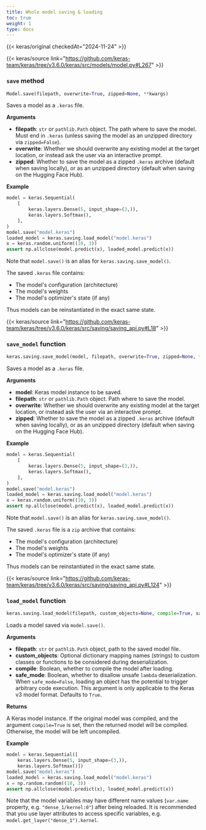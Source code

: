 ```yaml
---
title: Whole model saving & loading
toc: true
weight: 1
type: docs
---
```


{{< keras/original checkedAt="2024-11-24" >}}

{{< keras/source link="https://github.com/keras-team/keras/tree/v3.6.0/keras/src/models/model.py#L267" >}}

### `save` method

```python
Model.save(filepath, overwrite=True, zipped=None, **kwargs)
```

Saves a model as a `.keras` file.

**Arguments**

- **filepath**: `str` or `pathlib.Path` object. The path where to save the model. Must end in `.keras` (unless saving the model as an unzipped directory via `zipped=False`).
- **overwrite**: Whether we should overwrite any existing model at the target location, or instead ask the user via an interactive prompt.
- **zipped**: Whether to save the model as a zipped `.keras` archive (default when saving locally), or as an unzipped directory (default when saving on the Hugging Face Hub).

**Example**

```python
model = keras.Sequential(
    [
        keras.layers.Dense(5, input_shape=(3,)),
        keras.layers.Softmax(),
    ],
)
model.save("model.keras")
loaded_model = keras.saving.load_model("model.keras")
x = keras.random.uniform((10, 3))
assert np.allclose(model.predict(x), loaded_model.predict(x))
```

Note that `model.save()` is an alias for `keras.saving.save_model()`.

The saved `.keras` file contains:

- The model's configuration (architecture)
- The model's weights
- The model's optimizer's state (if any)

Thus models can be reinstantiated in the exact same state.

{{< keras/source link="https://github.com/keras-team/keras/tree/v3.6.0/keras/src/saving/saving_api.py#L18" >}}

### `save_model` function

```python
keras.saving.save_model(model, filepath, overwrite=True, zipped=None, **kwargs)
```

Saves a model as a `.keras` file.

**Arguments**

- **model**: Keras model instance to be saved.
- **filepath**: `str` or `pathlib.Path` object. Path where to save the model.
- **overwrite**: Whether we should overwrite any existing model at the target location, or instead ask the user via an interactive prompt.
- **zipped**: Whether to save the model as a zipped `.keras` archive (default when saving locally), or as an unzipped directory (default when saving on the Hugging Face Hub).

**Example**

```python
model = keras.Sequential(
    [
        keras.layers.Dense(5, input_shape=(3,)),
        keras.layers.Softmax(),
    ],
)
model.save("model.keras")
loaded_model = keras.saving.load_model("model.keras")
x = keras.random.uniform((10, 3))
assert np.allclose(model.predict(x), loaded_model.predict(x))
```

Note that `model.save()` is an alias for `keras.saving.save_model()`.

The saved `.keras` file is a `zip` archive that contains:

- The model's configuration (architecture)
- The model's weights
- The model's optimizer's state (if any)

Thus models can be reinstantiated in the exact same state.

{{< keras/source link="https://github.com/keras-team/keras/tree/v3.6.0/keras/src/saving/saving_api.py#L124" >}}

### `load_model` function

```python
keras.saving.load_model(filepath, custom_objects=None, compile=True, safe_mode=True)
```

Loads a model saved via `model.save()`.

**Arguments**

- **filepath**: `str` or `pathlib.Path` object, path to the saved model file.
- **custom_objects**: Optional dictionary mapping names (strings) to custom classes or functions to be considered during deserialization.
- **compile**: Boolean, whether to compile the model after loading.
- **safe_mode**: Boolean, whether to disallow unsafe `lambda` deserialization. When `safe_mode=False`, loading an object has the potential to trigger arbitrary code execution. This argument is only applicable to the Keras v3 model format. Defaults to `True`.

**Returns**

A Keras model instance. If the original model was compiled, and the argument `compile=True` is set, then the returned model will be compiled. Otherwise, the model will be left uncompiled.

**Example**

```python
model = keras.Sequential([
    keras.layers.Dense(5, input_shape=(3,)),
    keras.layers.Softmax()])
model.save("model.keras")
loaded_model = keras.saving.load_model("model.keras")
x = np.random.random((10, 3))
assert np.allclose(model.predict(x), loaded_model.predict(x))
```

Note that the model variables may have different name values (`var.name` property, e.g. `"dense_1/kernel:0"`) after being reloaded. It is recommended that you use layer attributes to access specific variables, e.g. `model.get_layer("dense_1").kernel`.
